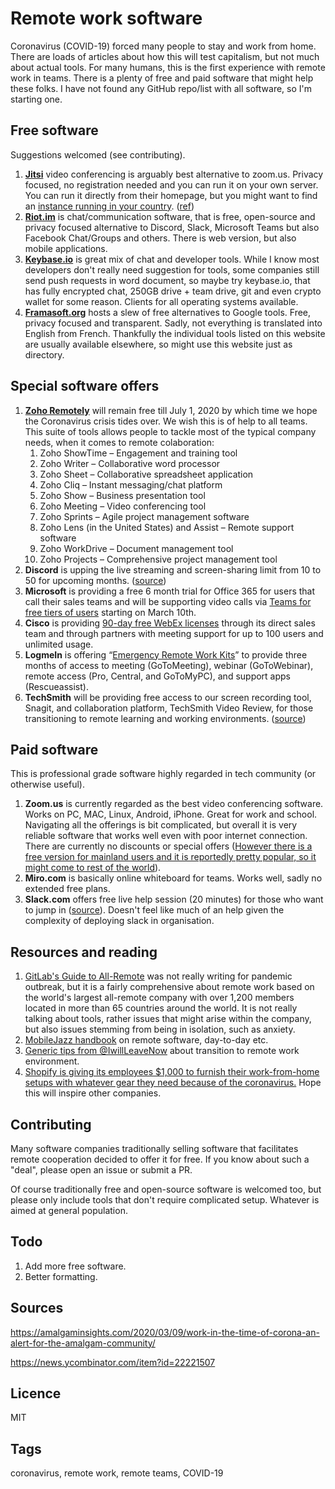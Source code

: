 # Remote work software
Coronavirus (COVID-19) forced many people to stay and work from home.
There are loads of articles about how this will test capitalism, but not much about actual tools.
For many humans, this is the first experience with remote work in teams.
There is a plenty of free and paid software that might help these folks.
I have not found any GitHub repo/list with all software, so I'm starting one.

## Free software

Suggestions welcomed (see contributing).

1. **[Jitsi](https://jitsi.org/)** video conferencing is arguably best alternative to zoom.us. Privacy focused, no registration needed and you can run it on your own server. You can run it directly from their homepage, but you might want to find an [instance running in your country](https://framatalk.org/accueil/en/info/). ([ref](https://www.reddit.com/r/selfhosted/comments/flx6jg/jitsi_meet_is_free_open_source_selfhosted/))
2. **[Riot.im](https://about.riot.im/)** is chat/communication software, that is free, open-source and privacy focused alternative to Discord, Slack, Microsoft Teams but also Facebook Chat/Groups and others. There is web version, but also mobile applications.
3. **[Keybase.io](https://keybase.io/)** is great mix of chat and developer tools. While I know most developers don't really need suggestion for tools, some companies still send push requests in word document, so maybe try keybase.io, that has fully encrypted chat, 250GB drive + team drive, git and even crypto wallet for some reason. Clients for all operating systems available.
4. **[Framasoft.org](https://framasoft.org/en/)** hosts a slew of free alternatives to Google tools. Free, privacy focused and transparent. Sadly, not everything is translated into English from French. Thankfully the individual tools listed on this website are usually available elsewhere, so might use this website just as directory.

## Special software offers

1. **[Zoho Remotely](https://www.zoho.com/remotely/)** will remain free till July 1, 2020 by which time we hope the Coronavirus crisis tides over. We wish this is of help to all teams. This suite of tools allows people to tackle most of the typical company needs, when it comes to remote colaboration:
   1. Zoho ShowTime – Engagement and training tool
   2. Zoho Writer – Collaborative word processor
   3. Zoho Sheet – Collaborative spreadsheet application
   4. Zoho Cliq – Instant messaging/chat platform
   5. Zoho Show – Business presentation tool
   6. Zoho Meeting – Video conferencing tool
   7. Zoho Sprints – Agile project management software
   8. Zoho Lens (in the United States) and Assist – Remote support software
   9. Zoho WorkDrive – Document management tool
   10. Zoho Projects – Comprehensive project management tool
2. **Discord** is upping the live streaming and screen-sharing limit from 10 to 50 for upcoming months. ([source](https://twitter.com/discordapp/status/1237845208571588618))
3. **Microsoft** is providing a free 6 month trial for Office 365 for users that call their sales teams and will be supporting video calls via [Teams for free tiers of users](https://products.office.com/en-us/microsoft-teams/free?ms.officeurl=teamsfree&rtc=1) starting on March 10th.
4. **Cisco** is providing [90-day free WebEx licenses](https://help.webex.com/en-us/n80v1rcb/Cisco-Webex-Available-Free-in-These-Countries-COVID-19-Response) through its direct sales team and through partners with meeting support for up to 100 users and unlimited usage.
5. **LogmeIn** is offering “[Emergency Remote Work Kits](https://www.gotomeeting.com/work-remote?clickid=2sBzsl3RUxyORV00EkzjZTwgUknXe5S9swmR2M0&irgwc=1&cid=g2m_noam_ir_aff_cm_pl_ct)” to provide three months of access to meeting (GoToMeeting), webinar (GoToWebinar), remote access (Pro, Central, and GoToMyPC), and support apps (Rescueassist).
6. **TechSmith** will be providing free access to our screen recording tool, Snagit, and collaboration platform, TechSmith Video Review, for those transitioning to remote learning and working environments. ([source](https://twitter.com/TechSmith/status/1237823886949060613))

## Paid software

This is professional grade software highly regarded in tech community (or otherwise useful).

1. **Zoom.us** is currently regarded as the best video conferencing software. Works on PC, MAC, Linux, Android, iPhone. Great for work and school. Navigating all the offerings is bit complicated, but overall it is very reliable software that works well even with poor internet connection. There are currently no discounts or special offers ([However there is a free version for mainland users and it is reportedly pretty popular, so it might come to rest of the world](https://news.ycombinator.com/item?id=22222121)).
2. **Miro.com** is basically online whiteboard for teams. Works well, sadly no extended free plans.
3. **Slack.com** offers free live help session (20 minutes) for those who want to jump in ([source](https://twitter.com/stewart/status/1237815478535454722)). Doesn't feel like much of an help given the complexity of deploying slack in organisation.

## Resources and reading

1. [GitLab's Guide to All-Remote](https://about.gitlab.com/company/culture/all-remote/guide/) was not really writing for pandemic outbreak, but it is a fairly comprehensive about remote work based on the world's largest all-remote company with over 1,200 members located in more than 65 countries around the world. It is not really talking about tools, rather issues that might arise within the company, but also issues stemming from being in isolation, such as anxiety.
2. [MobileJazz handbook](https://mobilejazz.com/company-handbook-pdf/) on remote software, day-to-day etc.
3. [Generic tips from @IwillLeaveNow](https://twitter.com/Iwillleavenow/status/1236736080751124480) about transition to remote work environment.
4. [Shopify is giving its employees $1,000 to furnish their work-from-home setups with whatever gear they need because of the coronavirus.](https://www.businessinsider.com/coronavirus-shopify-employees-work-from-home-employees-1000-bonus-office-2020-3) Hope this will inspire other companies.



## Contributing

Many software companies traditionally selling software that facilitates remote cooperation decided to offer it for free. If you know about such a "deal", please open an issue or submit a PR.

Of course traditionally free and open-source software is welcomed too, but please only include tools that don't require complicated setup. Whatever is aimed at general population.



## Todo

1. Add more free software.
2. Better formatting.



## Sources

https://amalgaminsights.com/2020/03/09/work-in-the-time-of-corona-an-alert-for-the-amalgam-community/

https://news.ycombinator.com/item?id=22221507



## Licence

MIT



## Tags
coronavirus, remote work, remote teams, COVID-19
